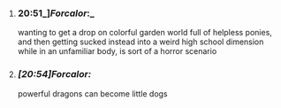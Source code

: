 1. ### 20:51_]_Forcalor_:_ 
    
    wanting to get a drop on colorful garden world full of helpless ponies, and then getting sucked instead into a weird high school dimension while in an unfamiliar body, is sort of a horror scenario
    
2. ### _[_20:54_]_Forcalor_:_ 
    
    powerful dragons can become little dogs